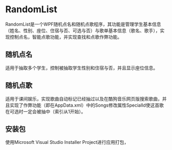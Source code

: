 # RandomList
RandomList是一个WPF随机点名和随机点歌程序，其功能是管理学生基本信息（姓名、性别、座位、住宿与否、可选与否）与歌单基本信息（歌名、歌手），实现控制点名，智能点歌功能，并实现查找和点歌作弊功能。
## 随机点名
适用于抽取多个学生，控制被抽取学生性别和住宿与否，并且显示座位信息。
## 随机点歌
适用于课间娱乐，实现歌曲自动标记已经抽过以及在酷狗音乐网页版搜索歌曲，并且实现了作弊功能（即在AppData.xml）中的Songs修改属性SpecialId使这首歌在可选时一定会被抽中（索引从1开始）。
## 安装包
使用Microsoft Visual Studio Installer Project进行应用打包，
